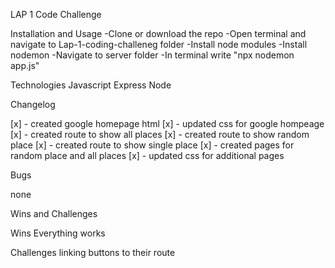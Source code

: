 LAP 1 Code Challenge 


Installation and Usage
-Clone or download the repo
-Open terminal and navigate to Lap-1-coding-challeneg folder 
-Install node modules
-Install nodemon 
-Navigate to server folder 
-In terminal write "npx nodemon app.js"


Technologies
Javascript
Express
Node


Changelog 

[x] - created google homepage html
[x] - updated css for google hompeage
[x] - created route to show all places
[x] - created route to show random place
[x] - created route to show single place
[x] - created pages for random place and all places
[x] - updated css for additional pages



Bugs 

none



Wins and Challenges 

Wins
Everything works

Challenges
linking buttons to their route

